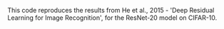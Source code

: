 This code reproduces the results from He et al., 2015 - 'Deep Residual Learning for Image Recognition', for the ResNet-20 model on CIFAR-10. 
